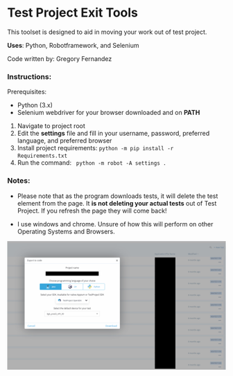 # Test Project Exit Tools #

This toolset is designed to aid in moving your work out of test project.

**Uses**: Python, Robotframework, and Selenium

Code written by: Gregory Fernandez

### Instructions: ###

Prerequisites:
* Python (3.x)
* Selenium webdriver for your browser downloaded and on **PATH**

1. Navigate to project root
2. Edit the **settings** file and fill in your username, password, preferred language, and preferred browser
3. Install project requirements: ```` python -m pip install -r Requirements.txt ````
4. Run the command: ```` python -m robot -A settings .````

### Notes:   ###
* Please note that as the program downloads tests, it will delete the test element from the page. It **is not deleting your actual tests** out of Test Project. If you refresh the page they will come back!

* I use windows and chrome. Unsure of how this will perform on other Operating Systems and Browsers.

![Demo](Tool.gif)
